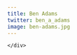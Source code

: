 ```yaml
---
title: Ben Adams
twitter: ben_a_adams
image: ben-adams.jpg
---
```


<section class="page-section">
    <div class="page-section_container container">

    </div>
</section>
